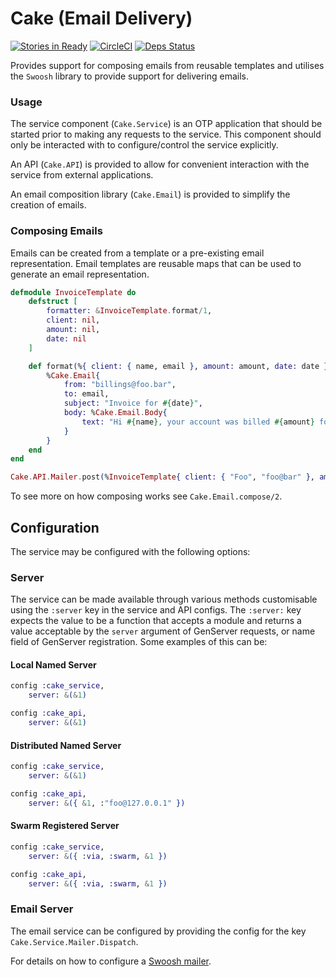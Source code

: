 # Cake (Email Delivery)

[![Stories in Ready](https://badge.waffle.io/ZURASTA/cake.png?label=ready&title=Ready)](https://waffle.io/ZURASTA/cake?utm_source=badge)
[![CircleCI](https://circleci.com/gh/ZURASTA/cake.svg?style=svg)](https://circleci.com/gh/ZURASTA/cake)
[![Deps Status](https://beta.hexfaktor.org/badge/all/github/ZURASTA/cake.svg)](https://beta.hexfaktor.org/github/ZURASTA/cake)

Provides support for composing emails from reusable templates and utilises the `Swoosh` library to provide support for delivering emails.


### Usage

The service component (`Cake.Service`) is an OTP application that should be started prior to making any requests to the service. This component should only be interacted with to configure/control the service explicitly.

An API (`Cake.API`) is provided to allow for convenient interaction with the service from external applications.

An email composition library (`Cake.Email`) is provided to simplify the creation of emails.


### Composing Emails

Emails can be created from a template or a pre-existing email representation. Email templates are reusable maps that can be used to generate an email representation.

```elixir
defmodule InvoiceTemplate do
    defstruct [
        formatter: &InvoiceTemplate.format/1,
        client: nil,
        amount: nil,
        date: nil
    ]

    def format(%{ client: { name, email }, amount: amount, date: date }) do
        %Cake.Email{
            from: "billings@foo.bar",
            to: email,
            subject: "Invoice for #{date}",
            body: %Cake.Email.Body{
                text: "Hi #{name}, your account was billed #{amount} for the period (#{date})."
            }
        }
    end
end

Cake.API.Mailer.post(%InvoiceTemplate{ client: { "Foo", "foo@bar" }, amount: "$100", date: "January" })
```

To see more on how composing works see `Cake.Email.compose/2`.


Configuration
-------------

The service may be configured with the following options:

### Server

The service can be made available through various methods customisable using the `:server` key in the service and API configs. The `:server:` key expects the value to be a function that accepts a module and returns a value acceptable by the `server` argument of GenServer requests, or name field of GenServer registration. Some examples of this can be:

#### Local Named Server

```elixir
config :cake_service,
    server: &(&1)

config :cake_api,
    server: &(&1)
```

#### Distributed Named Server

```elixir
config :cake_service,
    server: &(&1)

config :cake_api,
    server: &({ &1, :"foo@127.0.0.1" })
```

#### Swarm Registered Server

```elixir
config :cake_service,
    server: &({ :via, :swarm, &1 })

config :cake_api,
    server: &({ :via, :swarm, &1 })
```

### Email Server

The email service can be configured by providing the config for the key `Cake.Service.Mailer.Dispatch`.

For details on how to configure a [Swoosh mailer](https://hexdocs.pm/swoosh/Swoosh.Mailer.html).
